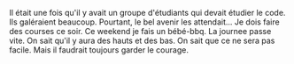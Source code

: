 Il était une fois qu'il y avait un groupe d'étudiants qui devait étudier le code. Ils galéraient beaucoup. Pourtant, le bel avenir les attendait...
Je dois faire des courses ce soir.
Ce weekend je fais un bébé-bbq.
La journee passe vite.
On sait qu'il y aura des hauts et des bas.
On sait que ce ne sera pas facile.
Mais il faudrait toujours garder le courage.
